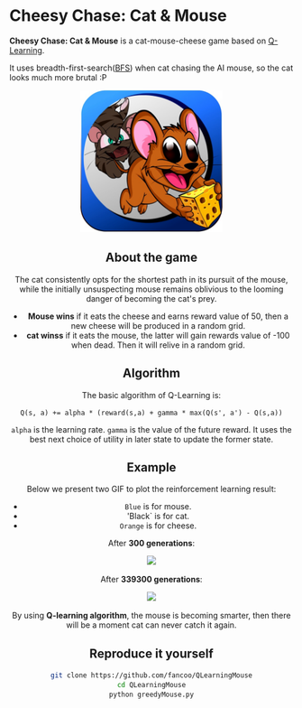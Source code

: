 Cheesy Chase: Cat & Mouse
===================================================

<b>Cheesy Chase: Cat & Mouse</b>  is a cat-mouse-cheese game based on [Q-Learning](https://en.wikipedia.org/wiki/Q-learning). 

It uses breadth-first-search([BFS](https://en.wikipedia.org/wiki/Breadth-first_search)) when cat chasing the AI mouse, so the cat looks much more brutal :P 

<div align="center">
<img src="resources/512x512bb.jpg" width="50%">
    
## About the game
The cat consistently opts for the shortest path in its pursuit of the mouse, while the initially unsuspecting mouse remains oblivious to the looming danger of becoming the cat's prey.
* <b>Mouse wins</b> if it eats the cheese and earns reward value of 50, then a new cheese will be produced in a random grid.
* <b>cat winss</b> if it eats the mouse, the latter will gain rewards value of -100 when dead. Then it will relive in a random grid.

## Algorithm  
The basic algorithm of Q-Learning is:  
```
Q(s, a) += alpha * (reward(s,a) + gamma * max(Q(s', a') - Q(s,a))
```
    
```alpha``` is the learning rate.
```gamma``` is the value of the future reward.
It uses the best next choice of utility in later state to update the former state. 

## Example
Below we present two GIF to plot the reinforcement learning result:  
* `Blue` is for mouse.
* 'Black` is for cat.
* `Orange` is for cheese.

After **300 generations**: 

![](resources/snapshot1.gif)

After **339300 generations**:  

![](resources/snapshot2.gif)

By using **Q-learning algorithm**, the mouse is becoming smarter, then there will be a moment cat can never catch it again.


## Reproduce it yourself

```bash
git clone https://github.com/fancoo/QLearningMouse
cd QLearningMouse
python greedyMouse.py
```
